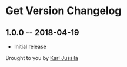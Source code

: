 # Get Version Changelog

## 1.0.0 -- 2018-04-19

* Initial release

Brought to you by [Karl Jussila](kraftwerkdesign.com)

